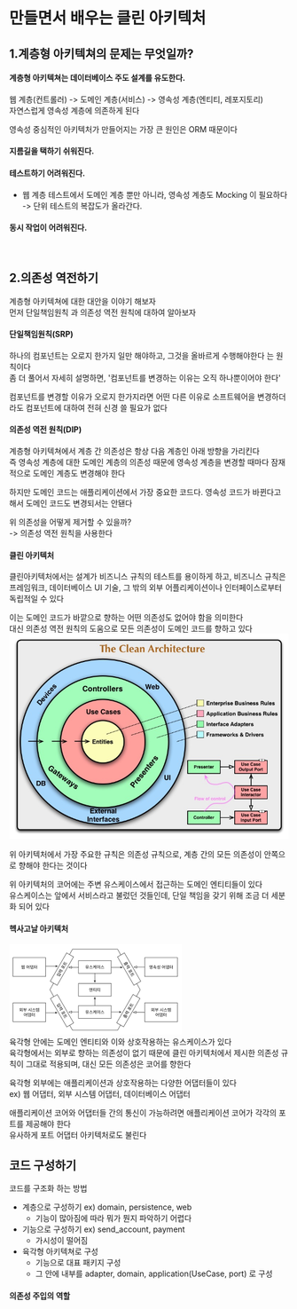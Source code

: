# 만들면서 배우는 클린 아키텍처
## 1.계층형 아키텍쳐의 문제는 무엇일까?
#### 계층형 아키텍쳐는 데이터베이스 주도 설계를 유도한다.
웹 계층(컨트롤러) -> 도메인 계층(서비스) -> 영속성 계층(엔티티, 레포지토리) <br>
자연스럽게 영속성 계층에 의존하게 된다 <br>

영속성 중심적인 아키텍처가 만들어지는 가장 큰 원인은 ORM 때문이다 <br>

#### 지름길을 택하기 쉬워진다.
#### 테스트하기 어려워진다.
- 웹 계층 테스트에서 도메인 계층 뿐만 아니라, 영속성 계층도 Mocking 이 필요하다 -> 단위 테스트의 복잡도가 올라간다.<br>
#### 동시 작업이 어려워진다.

<br>

## 2.의존성 역전하기
계층형 아키텍쳐에 대한 대안을 이야기 해보자 <br>
먼저 단일책임원칙 과 의존성 역전 원칙에 대하여 알아보자 <br>

#### 단일책임원칙(SRP)
하나의 컴포넌트는 오로지 한가지 일만 해야하고, 그것을 올바르게 수행해야한다 는 원칙이다 <br>
좀 더 풀어서 자세히 설명하면, '컴포넌트를 변경하는 이유는 오직 하나뿐이어야 한다' <br>

컴포넌트를 변경할 이유가 오로지 한가지라면 어떤 다른 이유로 소프트웨어을 변경하더라도 컴포넌트에 대하여 전혀 신경 쓸 필요가 없다 <br>

#### 의존성 역전 원칙(DIP)
계층형 아키텍쳐에서 계층 간 의존성은 항상 다음 계층인 아래 방향을 가리킨다 <br>
즉 영속성 계층에 대한 도메인 계층의 의존성 때문에 영속성 계층을 변경할 때마다 잠재적으로 도메인 계층도 변경해야 한다 <br>

하지만 도메인 코드는 애플리케이션에서 가장 중요한 코드다. 영속성 코드가 바뀐다고 해서 도메인 코드도 변경되서는 안됀다 <br>

위 의존성을 어떻게 제거할 수 있을까?<br>
-> 의존성 역전 원칙을 사용한다 <br>

#### 클린 아키텍처
클린아키텍처에서는 설계가 비즈니스 규칙의 테스트를 용이하게 하고, 비즈니스 규칙은 프레임워크, 데이터베이스 UI 기술, 그 밖의 외부 어플리케이션이나 인터페이스로부터 독립적일 수 있다 <br>

이는 도메인 코드가 바깥으로 향하는 어떤 의존성도 없어야 함을 의미한다 <br>
대신 의존성 역전 원칙의 도움으로 모든 의존성이 도메인 코드를 향하고 있다 <br>
![the-clean-architecture.png](the-clean-architecture.png)

위 아키텍처에서 가장 주요한 규칙은 의존성 규칙으로, 계층 간의 모든 의존성이 안쪽으로 향해야 한다는 것이다 <br>

위 아키텍처의 코어에는 주변 유스케이스에서 접근하는 도메인 엔티티들이 있다 <br>
유스케이스는 앞에서 서비스라고 불렀던 것들인데, 단일 책임을 갖기 위해 조금 더 세분화 되어 있다 <br>

#### 헥사고날 아키텍처
![hexgonal.png](hexgonal.png) <br>
육각형 안에는 도메인 엔티티와 이와 상호작용하는 유스케이스가 있다 <br>
육각형에서는 외부로 향하는 의존성이 없기 때문에 클린 아키텍처에서 제시한 의존성 규칙이 그대로 적용되며, 대신 모든 의존성은 코어를 향한다 <br>

육각형 외부에는 애플리케이션과 상호작용하는 다양한 어댑터들이 있다 <br>
ex) 웹 어댑터, 외부 시스템 어댑터, 데이터베이스 어댑터 <br>

애플리케이션 코어와 어댑터들 간의 통신이 가능하려면 애플리케이션 코어가 각각의 포트를 제공해야 한다 <br>
유사하게 포트 어댑터 아키텍처로도 불린다 <br>

## 코드 구성하기
코드를 구조화 하는 방법
- 계층으로 구성하기 ex) domain, persistence, web
  - 기능이 많아짐에 따라 뭐가 뭔지 파악하기 어렵다
- 기능으로 구성하기 ex) send_account, payment
  - 가시성이 떨어짐
- 육각형 아키텍쳐로 구성
  - 기능으로 대표 패키지 구성
  - 그 안에 내부를 adapter, domain, application(UseCase, port) 로 구성

#### 의존성 주입의 역할 




























